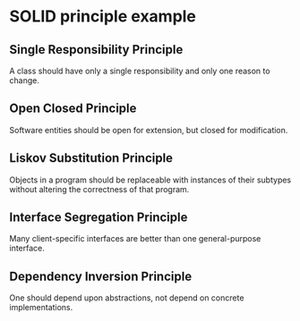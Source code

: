 # SOLID principle example

## Single Responsibility Principle
A class should have only a single responsibility and only one reason to change.

## Open Closed Principle
Software entities should be open for extension, but closed for modification.

## Liskov Substitution Principle
Objects in a program should be replaceable with instances of their subtypes without altering the correctness of that program.

## Interface Segregation Principle
Many client-specific interfaces are better than one general-purpose interface.

## Dependency Inversion Principle
One should depend upon abstractions, not depend on concrete implementations.